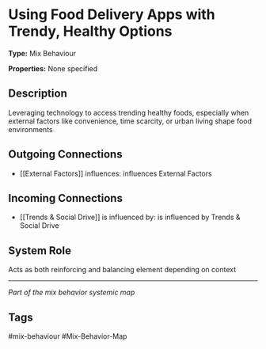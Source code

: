 # Using Food Delivery Apps with Trendy, Healthy Options

**Type:** Mix Behaviour

**Properties:** None specified

## Description
Leveraging technology to access trending healthy foods, especially when external factors like convenience, time scarcity, or urban living shape food environments

## Outgoing Connections
- [[External Factors]] influences: influences External Factors

## Incoming Connections
- [[Trends & Social Drive]] is influenced by: is influenced by Trends & Social Drive

## System Role
Acts as both reinforcing and balancing element depending on context

---
*Part of the mix behavior systemic map*

## Tags
#mix-behaviour #Mix-Behavior-Map
